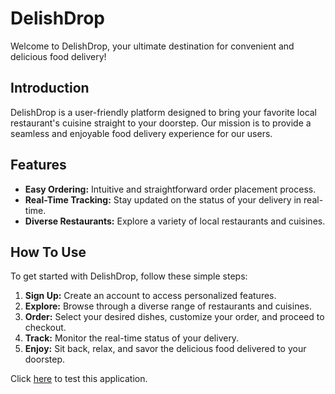 # DelishDrop

Welcome to DelishDrop, your ultimate destination for convenient and delicious food delivery!

## Introduction

DelishDrop is a user-friendly platform designed to bring your favorite local restaurant's cuisine straight to your doorstep. Our mission is to provide a seamless and enjoyable food delivery experience for our users.

## Features

- **Easy Ordering:** Intuitive and straightforward order placement process.
- **Real-Time Tracking:** Stay updated on the status of your delivery in real-time.
- **Diverse Restaurants:** Explore a variety of local restaurants and cuisines.

## How To Use

To get started with DelishDrop, follow these simple steps:

1. **Sign Up:** Create an account to access personalized features.
2. **Explore:** Browse through a diverse range of restaurants and cuisines.
3. **Order:** Select your desired dishes, customize your order, and proceed to checkout.
4. **Track:** Monitor the real-time status of your delivery.
5. **Enjoy:** Sit back, relax, and savor the delicious food delivered to your doorstep.

 Click [here](https://xiaofang82.github.io/map/) to test this application.
